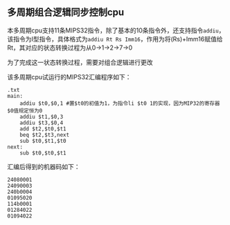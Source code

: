 ## 多周期组合逻辑同步控制cpu
本多周期cpu支持11条MIPS32指令，除了基本的10条指令外，还支持指令`addiu`，该指令为I型指令，具体格式为`addiu Rt Rs Imm16`，作用为将(Rs)+Imm16赋值给Rt，其对应的状态转换过程为从0->1->2->7->0

为了完成这一状态转换过程，需要对组合逻辑进行更改

该多周期cpu试运行的MIPS32汇编程序如下：
```
.txt
main:
	addiu $t0,$0,1 #置$t0的初值为1，为指令li $t0 1的实现，因为MIP32的寄存器$0值规定恒为0 
	addiu $t1,$0,3
	addiu $t3,$0,4
	add $t2,$t0,$t1
	beq $t2,$t3,next
	sub $t0,$t1,$t0
next:	
	sub $t0,$t0,$t1	
```
汇编后得到的机器码如下：
```
24080001
24090003
240b0004
01095020
114b0001
01284022
01094022
```